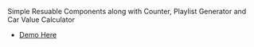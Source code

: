 Simple Resuable Components along with Counter, Playlist Generator and Car Value Calculator

- [Demo Here](https://react-components-sand.vercel.app/)
